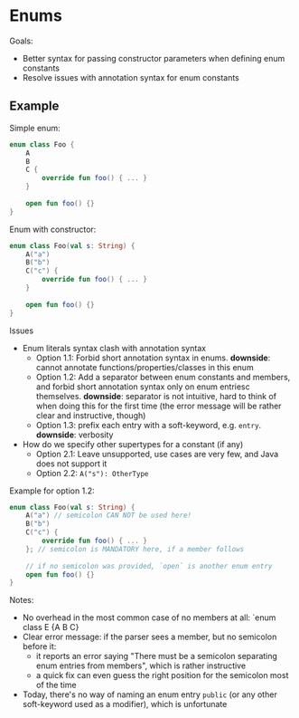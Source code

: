 # Enums

Goals:
* Better syntax for passing constructor parameters when defining enum constants
* Resolve issues with annotation syntax for enum constants

## Example

Simple enum:
``` kotlin
enum class Foo {
    A
    B
    C {
        override fun foo() { ... }
    }
  
    open fun foo() {}
}
```

Enum with constructor:
``` kotlin
enum class Foo(val s: String) {
    A("a")
    B("b")
    C("c") {
        override fun foo() { ... }
    }
  
    open fun foo() {}
}
```

Issues
* Enum literals syntax clash with annotation syntax
    * Option 1.1: Forbid short annotation syntax in enums. **downside**: cannot annotate functions/properties/classes in this enum
    * Option 1.2: Add a separator between enum constants and members, and forbid short annotation syntax only on enum entriesc themselves. **downside**: separator is not intuitive, hard to think of when doing this for the first time (the error message will be rather clear and instructive, though)
    * Option 1.3: prefix each entry with a soft-keyword, e.g. `entry`. **downside**: verbosity
* How do we specify other supertypes for a constant (if any)
    * Option 2.1: Leave unsupported, use cases are very few, and Java does not support it
    * Option 2.2: `A("s"): OtherType`

Example for option 1.2:

``` kotlin
enum class Foo(val s: String) {
    A("a") // semicolon CAN NOT be used here!
    B("b")
    C("c") {
        override fun foo() { ... }
    }; // semicolon is MANDATORY here, if a member follows
  
    // if no semicolon was provided, `open` is another enum entry
    open fun foo() {}
}
```

Notes:
* No overhead in the most common case of no members at all: `enum class E {A B C}
* Clear error message: if the parser sees a member, but no semicolon before it:
    * it reports an error saying "There must be a semicolon separating enum entries from members", which is rather instructive
    * a quick fix can even guess the right position for the semicolon most of the time
* Today, there's no way of naming an enum entry `public` (or any other soft-keyword used as a modifier), which is unfortunate
